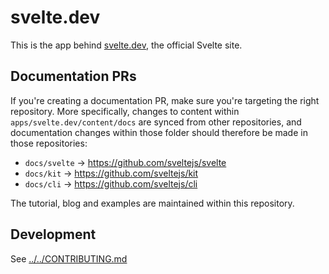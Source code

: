 # svelte.dev

This is the app behind [svelte.dev](https://svelte.dev), the official Svelte site.

## Documentation PRs

If you're creating a documentation PR, make sure you're targeting the right repository. More specifically, changes to content within `apps/svelte.dev/content/docs` are synced from other repositories, and documentation changes within those folder should therefore be made in those repositories:

- `docs/svelte` -> https://github.com/sveltejs/svelte
- `docs/kit` -> https://github.com/sveltejs/kit
- `docs/cli` -> https://github.com/sveltejs/cli

The tutorial, blog and examples are maintained within this repository.

## Development

See [../../CONTRIBUTING.md](CONTRIBUTING.md)
